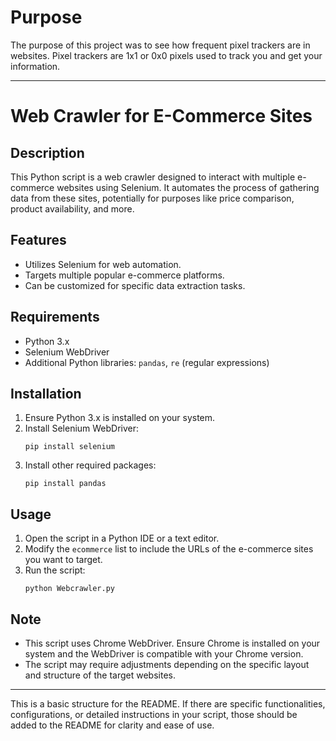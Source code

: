 # Purpose
The purpose of this project was to see how frequent pixel trackers are in websites. Pixel trackers are 1x1 or 0x0 pixels used to track you and get your information.

---

# Web Crawler for E-Commerce Sites

## Description
This Python script is a web crawler designed to interact with multiple e-commerce websites using Selenium. It automates the process of gathering data from these sites, potentially for purposes like price comparison, product availability, and more.

## Features
- Utilizes Selenium for web automation.
- Targets multiple popular e-commerce platforms.
- Can be customized for specific data extraction tasks.

## Requirements
- Python 3.x
- Selenium WebDriver
- Additional Python libraries: `pandas`, `re` (regular expressions)

## Installation
1. Ensure Python 3.x is installed on your system.
2. Install Selenium WebDriver:
   ```
   pip install selenium
   ```
3. Install other required packages:
   ```
   pip install pandas
   ```

## Usage
1. Open the script in a Python IDE or a text editor.
2. Modify the `ecommerce` list to include the URLs of the e-commerce sites you want to target.
3. Run the script:
   ```
   python Webcrawler.py
   ```

## Note
- This script uses Chrome WebDriver. Ensure Chrome is installed on your system and the WebDriver is compatible with your Chrome version.
- The script may require adjustments depending on the specific layout and structure of the target websites.

---

This is a basic structure for the README. If there are specific functionalities, configurations, or detailed instructions in your script, those should be added to the README for clarity and ease of use.